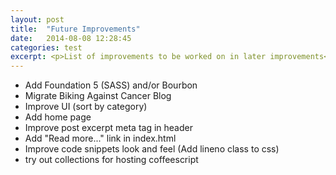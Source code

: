 ```yaml
---
layout: post
title:  "Future Improvements"
date:   2014-08-08 12:28:45
categories: test
excerpt: <p>List of improvements to be worked on in later improvements</p>
---
```


* Add Foundation 5 (SASS) and/or Bourbon
* Migrate Biking Against Cancer Blog
* Improve UI (sort by category)
* Add home page
* Improve post excerpt meta tag in header
* Add "Read more..." link in index.html
* Improve code snippets look and feel (Add lineno class to css)
* try out collections for hosting coffeescript
